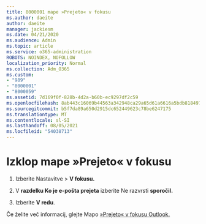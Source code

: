 ```yaml
---
title: 8000001 mape »Prejeto« v fokusu
ms.author: daeite
author: daeite
manager: jackiesm
ms.date: 04/21/2020
ms.audience: Admin
ms.topic: article
ms.service: o365-administration
ROBOTS: NOINDEX, NOFOLLOW
localization_priority: Normal
ms.collection: Adm_O365
ms.custom:
- "989"
- "8000001"
- "8000059"
ms.assetid: 7d169f0f-828b-4d2a-b60b-ec9297df2c59
ms.openlocfilehash: 8ab443c16069b44563a342948ca29a65d61a6616a5bdb8184978e70191eebcbc
ms.sourcegitcommit: b5f7da89a650d2915dc652449623c78be6247175
ms.translationtype: MT
ms.contentlocale: sl-SI
ms.lasthandoff: 08/05/2021
ms.locfileid: "54038713"
---
```

# <a name="turn-off-focused-inbox"></a>Izklop mape »Prejeto« v fokusu

1. Izberite  Nastavitve \> **V fokusu.**  

2. V **razdelku Ko je e-pošta prejeta** izberite Ne razvrsti **sporočil.**

3. Izberite **V redu**.

Če želite več informacij, glejte Mapo [»Prejeto« v fokusu Outlook.](https://support.office.com/article/f445ad7f-02f4-4294-a82e-71d8964e3978?wt.mc_id=Office_Outlook_com_Alchemy)
